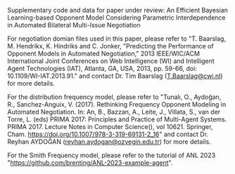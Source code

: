 Supplementary code and data for paper under review: An Efficient Bayesian Learning-based Opponent Model Considering Parametric Interdependence in Automated Bilateral Multi-Issue Negotiation

For negotiation domian files used in this paper, please refer to "T. Baarslag, M. Hendrikx, K. Hindriks and C. Jonker, "Predicting the Performance of Opponent Models in Automated Negotiation," 2013 IEEE/WIC/ACM International Joint Conferences on Web Intelligence (WI) and Intelligent Agent Technologies (IAT), Atlanta, GA, USA, 2013, pp. 59-66, doi: 10.1109/WI-IAT.2013.91." and contact Dr. Tim Baarslag (T.Baarslag@cwi.nl) for more details.

For the distribution frequency model, please refer to "Tunalı, O., Aydoğan, R., Sanchez-Anguix, V. (2017). Rethinking Frequency Opponent Modeling in Automated Negotiation. In: An, B., Bazzan, A., Leite, J., Villata, S., van der Torre, L. (eds) PRIMA 2017: Principles and Practice of Multi-Agent Systems. PRIMA 2017. Lecture Notes in Computer Science(), vol 10621. Springer, Cham. https://doi.org/10.1007/978-3-319-69131-2_16" and contact Dr. Reyhan
AYDOĞAN (reyhan.aydogan@ozyegin.edu.tr) for more details.

For the Smith Frequency model, please refer to the tutorial of ANL 2023 "https://github.com/brenting/ANL-2023-example-agent".
